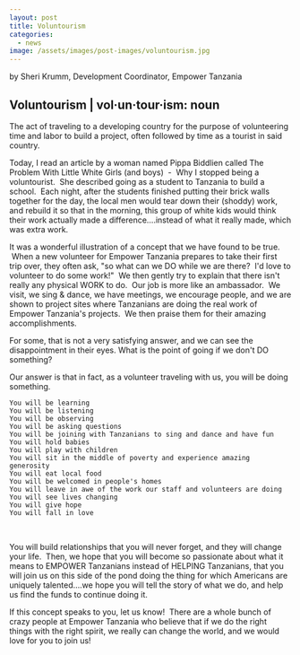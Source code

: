 ```yaml
---
layout: post
title: Voluntourism
categories:
  - news
image: /assets/images/post-images/voluntourism.jpg
---
```


by Sheri Krumm, Development Coordinator, Empower Tanzania

## Voluntourism | vol&middot;un&middot;tour&middot;ism: noun

The act of traveling to a developing country for the purpose of volunteering time and labor to build a project, often followed by time as a tourist in said country.

Today, I read an article by a woman named Pippa Biddlien called The Problem With Little White Girls (and boys) &nbsp;- &nbsp;Why I stopped being a voluntourist. &nbsp;She described going as a student to Tanzania to build a school. &nbsp;Each night, after the students finished putting their brick walls together for the day, the local men would tear down their (shoddy) work, and rebuild it so that in the morning, this group of white kids would think their work actually made a difference….instead of what it really made, which was extra work.

It was a wonderful illustration of a concept that we have found to be true. &nbsp;When a new volunteer for Empower Tanzania prepares to take their first trip over, they often ask, "so what can we DO while we are there? &nbsp;I'd love to volunteer to do some work!" &nbsp;We then gently try to explain that there isn't really any physical WORK to do. &nbsp;Our job is more like an ambassador. &nbsp;We visit, we sing & dance, we have meetings, we encourage people, and we are shown to project sites where Tanzanians are doing the real work of Empower Tanzania's projects. &nbsp;We then praise them for their amazing accomplishments.

For some, that is not a very satisfying answer, and we can see the disappointment in their eyes. What is the point of going if we don't DO something?

Our answer is that in fact, as a volunteer traveling with us, you will be doing something.

```
You will be learning
You will be listening
You will be observing
You will be asking questions
You will be joining with Tanzanians to sing and dance and have fun
You will hold babies
You will play with children
You will sit in the middle of poverty and experience amazing generosity
You will eat local food
You will be welcomed in people's homes
You will leave in awe of the work our staff and volunteers are doing
You will see lives changing
You will give hope
You will fall in love
```

&nbsp;

You will build relationships that you will never forget, and they will change your life. &nbsp;Then, we hope that you will become so passionate about what it means to EMPOWER Tanzanians instead of HELPING Tanzanians, that you will join us on this side of the pond doing the thing for which Americans are uniquely talented….we hope you will tell the story of what we do, and help us find the funds to continue doing it.

If this concept speaks to you, let us know! &nbsp;There are a whole bunch of crazy people at Empower Tanzania who believe that if we do the right things with the right spirit, we really can change the world, and we would love for you to join us!

&nbsp;
